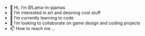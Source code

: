 - 👋 Hi, I’m @Lama-in-pjamas
- 👀 I’m interested in art and desining cool stuff
- 🌱 I’m currently learning to code
- 💞️ I’m looking to collaborate on game design and coding projects
- 📫 How to reach me ...

<!---
Lama-in-pjamas/Lama-in-pjamas is a ✨ special ✨ repository because its `README.md` (this file) appears on your GitHub profile.
You can click the Preview link to take a look at your changes.
--->
